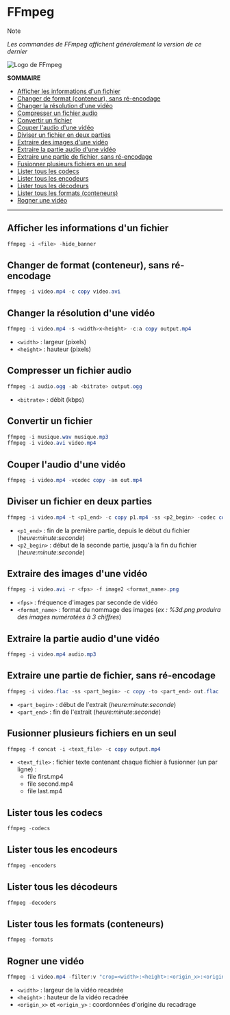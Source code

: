 # FFmpeg

> [!NOTE]
> _Les commandes de FFmpeg affichent généralement la version de ce dernier_

![Logo de FFmpeg](https://nsa40.casimages.com/img/2021/03/14/210314041423969272.png)

**SOMMAIRE**
+ [Afficher les informations d'un fichier](#afficher-les-informations-dun-fichier)
+ [Changer de format (conteneur), sans ré-encodage](#changer-de-format-conteneur-sans-ré-encodage)
+ [Changer la résolution d'une vidéo](#changer-la-résolution-dune-vidéo)
+ [Compresser un fichier audio](#compresser-un-fichier-audio)
+ [Convertir un fichier](#convertir-un-fichier)
+ [Couper l'audio d'une vidéo](#couper-laudio-dune-vidéo)
+ [Diviser un fichier en deux parties](#diviser-un-fichier-en-deux-parties)
+ [Extraire des images d'une vidéo](#extraire-des-images-dune-vidéo)
+ [Extraire la partie audio d'une vidéo](#extraire-la-partie-audio-dune-vidéo)
+ [Extraire une partie de fichier, sans ré-encodage](#extraire-une-partie-de-fichier-sans-ré-encodage)
+ [Fusionner plusieurs fichiers en un seul](#fusionner-plusieurs-fichiers-en-un-seul)
+ [Lister tous les codecs](#lister-tous-les-codecs)
+ [Lister tous les encodeurs](#lister-tous-les-encodeurs)
+ [Lister tous les décodeurs](#lister-tous-les-décodeurs)
+ [Lister tous les formats (conteneurs)](#lister-tous-les-formats-conteneurs)
+ [Rogner une vidéo](#rogner-une-vidéo)

---

## Afficher les informations d'un fichier

```powershell
ffmpeg -i <file> -hide_banner
```

## Changer de format (conteneur), sans ré-encodage

```powershell
ffmpeg -i video.mp4 -c copy video.avi
```

## Changer la résolution d'une vidéo

```powershell
ffmpeg -i video.mp4 -s <width>x<height> -c:a copy output.mp4
```
+ `<width>` : largeur (pixels)
+ `<height>` : hauteur (pixels)

## Compresser un fichier audio

```powershell
ffmpeg -i audio.ogg -ab <bitrate> output.ogg
```
+ `<bitrate>` : débit (kbps)

## Convertir un fichier

```powershell
ffmpeg -i musique.wav musique.mp3
ffmpeg -i video.avi video.mp4
```

## Couper l'audio d'une vidéo

```powershell
ffmpeg -i video.mp4 -vcodec copy -an out.mp4
```

## Diviser un fichier en deux parties

```powershell
ffmpeg -i video.mp4 -t <p1_end> -c copy p1.mp4 -ss <p2_begin> -codec copy p2.mp4
```
+ `<p1_end>` : fin de la première partie, depuis le début du fichier (_heure:minute:seconde_)
+ `<p2_begin>` : début de la seconde partie, jusqu'à la fin du fichier (_heure:minute:seconde_)

## Extraire des images d'une vidéo

```powershell
ffmpeg -i video.avi -r <fps> -f image2 <format_name>.png
```
+ `<fps>` : fréquence d'images par seconde de vidéo
+ `<format_name>` : format du nommage des images (_ex : %3d.png produira des images numérotées à 3 chiffres_)

## Extraire la partie audio d'une vidéo

```powershell
ffmpeg -i video.mp4 audio.mp3
```

## Extraire une partie de fichier, sans ré-encodage

```powershell
ffmpeg -i video.flac -ss <part_begin> -c copy -to <part_end> out.flac
```
+ `<part_begin>` : début de l'extrait (_heure:minute:seconde_)
+ `<part_end>` : fin de l'extrait (_heure:minute:seconde_)

## Fusionner plusieurs fichiers en un seul

```powershell
ffmpeg -f concat -i <text_file> -c copy output.mp4
```
+ `<text_file>` : fichier texte contenant chaque fichier à fusionner (un par ligne) :
  + file first.mp4
  + file second.mp4
  + file last.mp4

## Lister tous les codecs

```powershell
ffmpeg -codecs
```

## Lister tous les encodeurs

```powershell
ffmpeg -encoders
```

## Lister tous les décodeurs

```powershell
ffmpeg -decoders
```

## Lister tous les formats (conteneurs)

```powershell
ffmpeg -formats
```

## Rogner une vidéo

```powershell
ffmpeg -i video.mp4 -filter:v "crop=<width>:<height>:<origin_x>:<origin_y>" output.mp4
```
+ `<width>` : largeur de la vidéo recadrée
+ `<height>` : hauteur de la vidéo recadrée
+ `<origin_x>` et `<origin_y>` : coordonnées d'origine du recadrage
